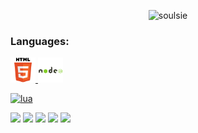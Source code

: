 <p align="center"> <img src="https://komarev.com/ghpvc/?username=soulsie&label=Profile%20views&color=0e75b6&style=flat" alt="soulsie" /> </p>


<h3 align="left">Languages:</h3>
<p align="left"> <a href="https://www.w3.org/html/" target="_blank" rel="noreferrer"> <img src="https://raw.githubusercontent.com/devicons/devicon/master/icons/html5/html5-original-wordmark.svg" alt="html5" width="40" height="40"/> </a> <a href="https://nodejs.org" target="_blank" rel="noreferrer"> <img src="https://raw.githubusercontent.com/devicons/devicon/master/icons/nodejs/nodejs-original-wordmark.svg" alt="nodejs" width="40" height="40"/> </a> 
<p align="left"> <a href="https://lua.org/" target="_blank" rel"noreferrer"> <img src="https://upload.wikimedia.org/wikipedia/commons/thumb/c/cf/Lua-Logo.svg/600px-Lua-Logo.svg.png?20150107024942" alt="lua" width="40" height="40"/> </a>
</p>

![](http://github-profile-summary-cards.vercel.app/api/cards/profile-details?username=soulsie&theme=city_lights)
![](http://github-profile-summary-cards.vercel.app/api/cards/stats?username=soulsie&theme=city_lights)
![](http://github-profile-summary-cards.vercel.app/api/cards/productive-time?username=soulsie&theme=city_lights&utcOffset=8)
![](http://github-profile-summary-cards.vercel.app/api/cards/repos-per-language?username=soulsie&theme=city_lights)
![](http://github-profile-summary-cards.vercel.app/api/cards/most-commit-language?username=soulsie&theme=city_lights)
